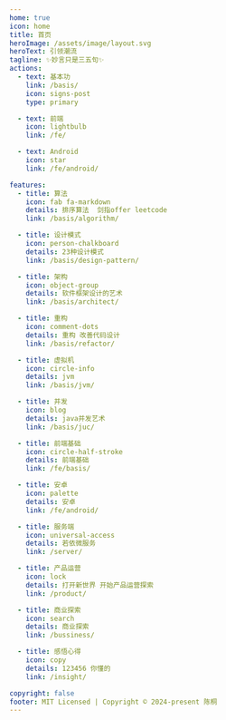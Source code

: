 ```yaml
---
home: true
icon: home
title: 首页
heroImage: /assets/image/layout.svg
heroText: 引领潮流
tagline: ✨妙言只是三五句✨
actions:
  - text: 基本功
    link: /basis/
    icon: signs-post
    type: primary

  - text: 前端
    icon: lightbulb
    link: /fe/

  - text: Android
    icon: star
    link: /fe/android/

features:
  - title: 算法
    icon: fab fa-markdown
    details: 排序算法  剑指offer leetcode
    link: /basis/algorithm/

  - title: 设计模式
    icon: person-chalkboard
    details: 23种设计模式
    link: /basis/design-pattern/

  - title: 架构
    icon: object-group
    details: 软件框架设计的艺术
    link: /basis/architect/

  - title: 重构
    icon: comment-dots
    details: 重构 改善代码设计
    link: /basis/refactor/

  - title: 虚拟机
    icon: circle-info
    details: jvm
    link: /basis/jvm/

  - title: 并发
    icon: blog
    details: java并发艺术
    link: /basis/juc/

  - title: 前端基础
    icon: circle-half-stroke
    details: 前端基础
    link: /fe/basis/

  - title: 安卓
    icon: palette
    details: 安卓
    link: /fe/android/

  - title: 服务端
    icon: universal-access
    details: 若依微服务
    link: /server/

  - title: 产品运营
    icon: lock
    details: 打开新世界 开始产品运营探索
    link: /product/

  - title: 商业探索
    icon: search
    details: 商业探索
    link: /bussiness/

  - title: 感悟心得
    icon: copy
    details: 123456 你懂的
    link: /insight/

copyright: false
footer: MIT Licensed | Copyright © 2024-present 陈桐
---
```

